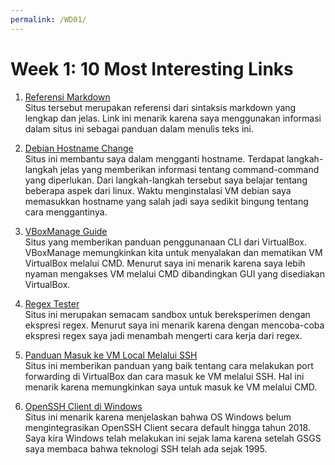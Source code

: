 ```yaml
---
permalink: /WD01/
---
```

# Week 1: 10 Most Interesting Links

1. [Referensi Markdown](markdownguide.org/cheat-sheet/)\
Situs tersebut merupakan referensi dari sintaksis markdown yang lengkap dan jelas. Link ini menarik karena
saya menggunakan informasi dalam situs ini sebagai panduan dalam menulis teks ini.

2. [Debian Hostname Change](https://www.cyberciti.biz/faq/how-to-change-hostname-on-debian-10-linux/)\
Situs ini membantu saya dalam mengganti hostname. Terdapat langkah-langkah jelas yang memberikan informasi
tentang command-command yang diperlukan. Dari langkah-langkah tersebut saya belajar tentang beberapa aspek
dari linux. Waktu menginstalasi VM debian saya memasukkan hostname yang salah jadi saya sedikit bingung
tentang cara menggantinya.

3. [VBoxManage Guide](https://blog.scottlowe.org/2016/11/10/intro-to-vbox-cli/)\
Situs yang memberikan panduan penggunanaan CLI dari VirtualBox. VBoxManage memungkinkan kita untuk menyalakan
dan mematikan VM VirtualBox melalui CMD. Menurut saya ini menarik karena saya lebih nyaman mengakses VM melalui
CMD dibandingkan GUI yang disediakan VirtualBox.

4. [Regex Tester](https://regex101.com/)\
Situs ini merupakan semacam sandbox untuk bereksperimen dengan ekspresi regex. Menurut saya ini menarik karena
dengan mencoba-coba ekspresi regex saya jadi menambah mengerti cara kerja dari regex.

5. [Panduan Masuk ke VM Local Melalui SSH](https://bobcares.com/blog/virtualbox-ssh-nat/)\
Situs ini memberikan panduan yang baik tentang cara melakukan port forwarding di VirtualBox dan cara masuk ke VM
melalui SSH. Hal ini menarik karena memungkinkan saya untuk masuk ke VM melalui CMD.

6. [OpenSSH Client di Windows](https://www.howtogeek.com/336775/how-to-enable-and-use-windows-10s-built-in-ssh-commands/)\
Situs ini menarik karena menjelaskan bahwa OS Windows belum mengintegrasikan OpenSSH Client secara default hingga tahun 2018. 
Saya kira Windows telah melakukan ini sejak lama karena setelah GSGS saya membaca bahwa teknologi SSH telah ada sejak 1995.

